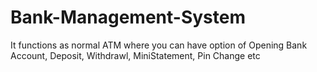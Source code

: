 # Bank-Management-System
It functions as normal ATM where you can have option of Opening Bank Account, Deposit, Withdrawl, MiniStatement, Pin Change etc
